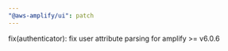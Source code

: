 ```yaml
---
"@aws-amplify/ui": patch
---
```


fix(authenticator): fix user attribute parsing for amplify >= v6.0.6
